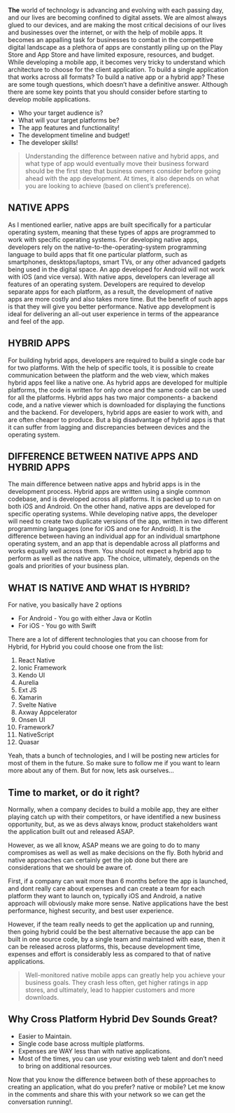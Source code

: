 **The** world of technology is advancing and evolving with each passing day, and our lives are becoming confined to digital assets. We are almost always glued to our devices, and are making the most critical decisions of our lives and businesses over the internet, or with the help of mobile apps. It becomes an appalling task for businesses to combat in the competitive digital landscape as a plethora of apps are constantly piling up on the Play Store and App Store and have limited exposure, resources, and budget. While developing a mobile app, it becomes very tricky to understand which architecture to choose for the client application. To build a single application that works across all formats? To build a native app or a hybrid app? These are some tough questions, which doesn’t have a definitive answer. Although there are some key points that you should consider before starting to develop mobile applications. 

* Who your target audience is?
* What will your target platforms be?
* The app features and functionality!
* The development timeline and budget!
* The developer skills!

>Understanding the difference between native and hybrid apps, and what type of app would eventually move their business forward should be the first step that business owners consider before going ahead with the app development. At times, it also depends on what you are looking to achieve (based on client’s preference).

## NATIVE APPS
As I mentioned earlier, native apps are built specifically for a particular operating system, meaning that these types of apps are programmed to work with specific operating systems. For developing native apps, developers rely on the native-to-the-operating-system programming language to build apps that fit one particular platform, such as smartphones, desktops/laptops, smart TVs, or any other advanced gadgets being used in the digital space. An app developed for Android will not work with iOS (and vice versa). With native apps, developers can leverage all features of an operating system. Developers are required to develop separate apps for each platform, as a result, the development of native apps are more costly and also takes more time. But the benefit of such apps is that they will give you better performance. Native app development is ideal for delivering an all-out user experience in terms of the appearance and feel of the app.  

## HYBRID APPS
For building hybrid apps, developers are required to build a single code bar for two platforms. With the help of specific tools, it is possible to create communication between the platform and the web view, which makes hybrid apps feel like a native one. As hybrid apps are developed for multiple platforms, the code is written for only once and the same code can be used for all the platforms. Hybrid apps has two major components- a backend code, and a native viewer which is downloaded for displaying the functions and the backend. For developers, hybrid apps are easier to work with, and are often cheaper to produce. But a big disadvantage of hybrid apps is that it can suffer from lagging and discrepancies between devices and the operating system. 

## DIFFERENCE BETWEEN NATIVE APPS AND HYBRID APPS
The main difference between native apps and hybrid apps is in the development process. Hybrid apps are written using a single common codebase, and is developed across all platforms. It is packed up to run on both iOS and Android. On the other hand, native apps are developed for specific operating systems. While developing native apps, the developer will need to create two duplicate versions of the app, written in two different programming languages (one for iOS and one for Android). It is the difference between having an individual app for an individual smartphone operating system, and an app that is dependable across all platforms and works equally well across them. You should not expect a hybrid app to perform as well as the native app. The choice, ultimately, depends on the goals and priorities of your business plan.

## WHAT IS NATIVE AND WHAT IS HYBRID?
For native, you basically have 2 options

* For Android - You go with either Java or Kotlin
* For iOS - You go with Swift

There are a lot of different technologies that you can choose from for Hybrid, for Hybrid you could choose one from the list:

1. React Native
1. Ionic Framework
1. Kendo UI
1. Aurelia
1. Ext JS
1. Xamarin
1. Svelte Native
1. Axway Appcelerator
1. Onsen UI
1. Framework7
1. NativeScript
1. Quasar

Yeah, thats a bunch of technologies, and I will be posting new articles for most of them in the future. So make sure to follow me if you want to learn more about any of them. But for now, lets ask ourselves...

## Time to market, or do it right?

Normally, when a company decides to build a mobile app, they are either playing catch up with their competitors, or have identified a new business opportunity, but, as we as devs always know, product stakeholders want the application built out and released ASAP.

However, as we all know, ASAP  means we are going to do to many compromises  as well as well as make decisions on the fly. Both hybrid and native approaches can certainly get the job done but there are considerations that we should be aware of.

First, if a company can wait more than 6 months before the app is launched, and dont really care about expenses and can create a team for each platform they want to launch on, typically iOS and Android, a native approach will obviously make more sense. Native applications have the best performance, highest security, and best user experience.

However, if the team really needs to get the application up and running, then going hybrid could be the best alternative because the app can be built in one source code, by a single team and maintained with ease, then it can be released across platforms, this, because development time, expenses and effort is considerably less as compared to that of native applications.

> Well-monitored native mobile apps can greatly help you achieve your business goals. They crash less often, get higher ratings in app stores, and ultimately, lead to happier customers and more downloads.

## Why Cross Platform Hybrid Dev Sounds Great?

* Easier to Maintain.
* Single code base across multiple platforms.
* Expenses are WAY less than with native applications.
* Most of the times, you can use your existing web talent and don’t need to bring on additional resources.

Now that you know the difference between both of these approaches to creating an application, what do you prefer? native or mobile? Let me know in the comments and share this with your network so we can get the conversation running!.

